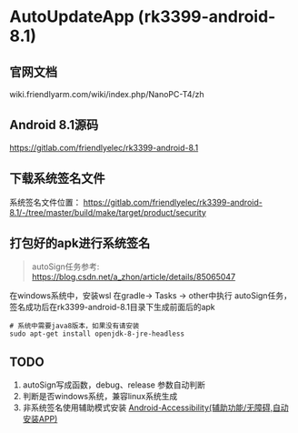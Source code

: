 # AutoUpdateApp (rk3399-android-8.1)

## 官网文档

wiki.friendlyarm.com/wiki/index.php/NanoPC-T4/zh

## Android 8.1源码

https://gitlab.com/friendlyelec/rk3399-android-8.1

## 下载系统签名文件

系统签名文件位置：
https://gitlab.com/friendlyelec/rk3399-android-8.1/-/tree/master/build/make/target/product/security

## 打包好的apk进行系统签名
> autoSign任务参考: https://blog.csdn.net/a_zhon/article/details/85065047

在windows系统中，安装wsl
在gradle-> Tasks -> other中执行 autoSign任务，签名成功后在rk3399-android-8.1目录下生成前面后的apk
```shell
# 系统中需要java8版本，如果没有请安装
sudo apt-get install openjdk-8-jre-headless
```

## TODO

1. autoSign写成函数，debug、release 参数自动判断
2. 判断是否windows系统，兼容linux系统生成
3. 非系统签名使用辅助模式安装 [Android-Accessibility(辅助功能/无障碍,自动安装APP)](https://www.jianshu.com/p/04ebe2641290)